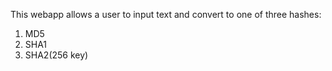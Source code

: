 This webapp allows a user to input text and convert to one of three hashes:

1. MD5
2. SHA1
3. SHA2(256 key)
